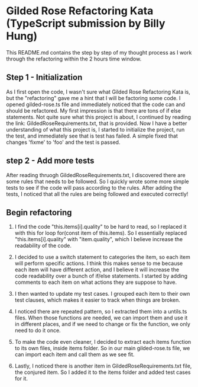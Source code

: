 # Gilded Rose Refactoring Kata (TypeScript submission by Billy Hung)

This README.md contains the step by step of my thought process as I work through the refactoring within the 2 hours time window.

## Step 1 - Initialization

As I first open the code, I wasn't sure what Gilded Rose Refactoring Kata is, but the "refactoring" gave me a hint that I will be factoring some code. I opened gilded-rose.ts file and immediately noticed that the code can and should be refactored. My first impression is that there are tons of if else statements. Not quite sure what this project is about, I continued by reading the link: GildedRoseRequirements.txt, that is provided. Now I have a better understanding of what this project is, I started to initialize the project, run the test, and immediately see that is test has failed. A simple fixed that changes 'fixme' to 'foo' and the test is passed.

## step 2 - Add more tests

After reading thruogh GildedRoseRequirements.txt, I discovered there are some rules that needs to be followed. So I quickly wrote some more simple tests to see if the code will pass according to the rules. After adding the tests, I noticed that all the rules are being followed and executed correctly!

## Begin refactoring

1. I find the code "this.items[i].quality" to be hard to read, so I replaced it with this for loop for(const item of this.items). So I essentially replaced "this.items[i].quality" with "item.quality", which I believe increase the readability of the code.

2. I decided to use a switch statement to categories the item, so each item will perform specific actions. I think this makes sense to me because each item will have different action, and I believe it will increase the code readability over a bunch of if/else statements. I started by adding comments to each item on what actions they are suppose to have.

3. I then wanted to update my test cases. I grouped each item to their own test clauses, which makes it easier to track when things are broken.

4. I noticed there are repeated pattern, so I extracted them into a untils.ts files. When those functions are needed, we can import them and use it in different places, and if we need to change or fix the function, we only need to do it once.

5. To make the code even cleaner, I decided to extract each items function to its own files, inside items folder. So in our main gilded-rose.ts file, we can import each item and call them as we see fit.

6. Lastly, I noticed there is another item in GildedRoseRequirements.txt file, the conjured item. So I added it to the items folder and added test cases for it.
